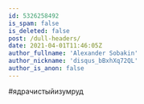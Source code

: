 ```yaml
---
id: 5326258492
is_spam: false
is_deleted: false
post: /dull-headers/
date: 2021-04-01T11:46:05Z
author_fullname: 'Alexander Sobakin'
author_nickname: 'disqus_bBxhXq72QL'
author_is_anon: false
---
```


<p>#ядрачистыйизумруд</p>
